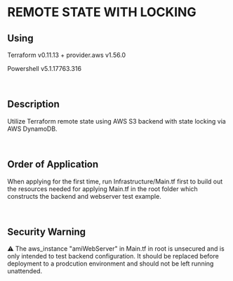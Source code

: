 # REMOTE STATE WITH LOCKING

## Using

Terraform v0.11.13 + provider.aws v1.56.0 

Powershell v5.1.17763.316

<br />

## Description
Utilize Terraform remote state using AWS S3 backend with state locking via AWS DynamoDB.

<br />

## Order of Application
When applying for the first time, run Infrastructure/Main.tf first to build
out the resources needed for applying Main.tf in the root folder which 
constructs the backend and webserver test example.

<br />

## Security Warning
:warning: The aws_instance "amiWebServer" in Main.tf in root is unsecured and is only 
intended to test backend configuration. It should be replaced before 
deployment to a prodcution environment and should not be left running 
unattended.
